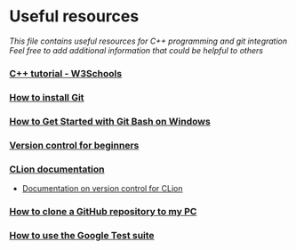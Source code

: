 # Useful resources
 *This file contains useful resources for C++ programming and git integration*
 *Feel free to add additional information that could be helpful to others*
 
### [C++ tutorial - W3Schools](https://www.w3schools.com/cpp/default.asp)
### [How to install Git](https://git-scm.com/download/win)
### [How to Get Started with Git Bash on Windows](https://adamtheautomator.com/git-bash/)
### [Version control for beginners](https://www.freecodecamp.org/news/git-and-github-for-beginners/)
### [CLion documentation](https://www.jetbrains.com/help/clion/installation-guide.html)
* [Documentation on version control for CLion](https://www.jetbrains.com/help/clion/version-control-integration.html)
### [How to clone a GitHub repository to my PC](https://docs.github.com/en/repositories/creating-and-managing-repositories/cloning-a-repository?tool=cli&platform=windows)
### [How to use the Google Test suite](https://google.github.io/googletest/primer.html)

